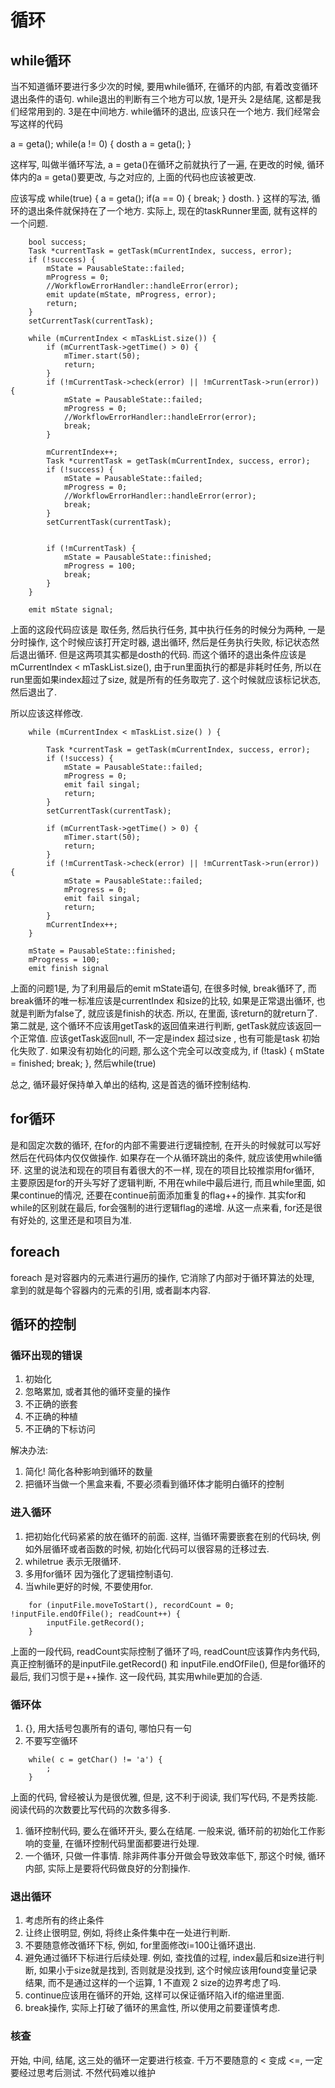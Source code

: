 # 循环

## while循环

当不知道循环要进行多少次的时候, 要用while循环, 在循环的内部, 有着改变循环退出条件的语句.
while退出的判断有三个地方可以放, 1是开头 2是结尾, 这都是我们经常用到的. 3是在中间地方.
while循环的退出, 应该只在一个地方. 我们经常会写这样的代码

a = geta();
while(a != 0) {
    dosth
    a = geta();
}

这样写, 叫做半循环写法, a = geta()在循环之前就执行了一遍, 在更改的时候, 循环体内的a = geta()要更改, 与之对应的, 上面的代码也应该被更改.

应该写成
while(true) {
    a = geta();
    if(a == 0) {
        break;
    }
    dosth.
}
这样的写法, 循环的退出条件就保持在了一个地方.
实际上, 现在的taskRunner里面, 就有这样的一个问题.

```
    bool success;
    Task *currentTask = getTask(mCurrentIndex, success, error);
    if (!success) {
        mState = PausableState::failed;
        mProgress = 0;
        //WorkflowErrorHandler::handleError(error);
        emit update(mState, mProgress, error);
        return;
    }
    setCurrentTask(currentTask);

    while (mCurrentIndex < mTaskList.size()) {
        if (mCurrentTask->getTime() > 0) {
            mTimer.start(50);
            return;
        }
        if (!mCurrentTask->check(error) || !mCurrentTask->run(error)) {
            mState = PausableState::failed;
            mProgress = 0;
            //WorkflowErrorHandler::handleError(error);
            break;
        }

        mCurrentIndex++;
        Task *currentTask = getTask(mCurrentIndex, success, error);
        if (!success) {
            mState = PausableState::failed;
            mProgress = 0;
            //WorkflowErrorHandler::handleError(error);
            break;
        }
        setCurrentTask(currentTask);


        if (!mCurrentTask) {
            mState = PausableState::finished;
            mProgress = 100;
            break;
        }
    }

    emit mState signal;
```

上面的这段代码应该是 取任务, 然后执行任务, 其中执行任务的时候分为两种, 一是分时操作, 这个时候应该打开定时器, 退出循环, 然后是任务执行失败, 标记状态然后退出循环. 但是这两项其实都是dosth的代码. 而这个循环的退出条件应该是mCurrentIndex < mTaskList.size(), 由于run里面执行的都是非耗时任务, 所以在run里面如果index超过了size, 就是所有的任务取完了. 这个时候就应该标记状态, 然后退出了.

所以应该这样修改.

```
    while (mCurrentIndex < mTaskList.size() ) {

        Task *currentTask = getTask(mCurrentIndex, success, error);
        if (!success) {
            mState = PausableState::failed;
            mProgress = 0;
            emit fail singal;
            return;
        }
        setCurrentTask(currentTask);

        if (mCurrentTask->getTime() > 0) {
            mTimer.start(50);
            return;
        }
        if (!mCurrentTask->check(error) || !mCurrentTask->run(error)) {
            mState = PausableState::failed;
            mProgress = 0;
            emit fail singal;
            return;
        }
        mCurrentIndex++;
    }

    mState = PausableState::finished;
    mProgress = 100;
    emit finish signal
```

上面的问题1是, 为了利用最后的emit mState语句, 在很多时候, break循环了, 而break循环的唯一标准应该是currentIndex 和size的比较, 如果是正常退出循环, 也就是判断为false了, 就应该是finish的状态. 所以, 在里面, 该return的就return了. 第二就是, 这个循环不应该用getTask的返回值来进行判断, getTask就应该返回一个正常值. 应该getTask返回null, 不一定是index 超过size , 也有可能是task 初始化失败了. 如果没有初始化的问题, 那么这个完全可以改变成为, if (!task) { mState = finished; break; }, 然后while(true)

总之, 循环最好保持单入单出的结构, 这是首选的循环控制结构.

## for循环

是和固定次数的循环, 在for的内部不需要进行逻辑控制, 在开头的时候就可以写好然后在代码体内仅仅做操作. 如果存在一个从循环跳出的条件, 就应该使用while循环.
这里的说法和现在的项目有着很大的不一样, 现在的项目比较推崇用for循环, 主要原因是for的开头写好了逻辑判断, 不用在while中最后进行, 而且while里面, 如果continue的情况, 还要在continue前面添加重复的flag++的操作. 其实for和while的区别就在最后, for会强制的进行逻辑flag的递增. 从这一点来看, for还是很有好处的, 这里还是和项目为准.

## foreach

foreach 是对容器内的元素进行遍历的操作, 它消除了内部对于循环算法的处理, 拿到的就是每个容器内的元素的引用, 或者副本内容.


## 循环的控制

### 循环出现的错误

1. 初始化
1. 忽略累加, 或者其他的循环变量的操作
1. 不正确的嵌套
1. 不正确的种植
1. 不正确的下标访问

解决办法:
1. 简化! 简化各种影响到循环的数量
1. 把循环当做一个黑盒来看, 不要必须看到循环体才能明白循环的控制


### 进入循环

1. 把初始化代码紧紧的放在循环的前面. 这样, 当循环需要嵌套在别的代码块, 例如外层循环或者函数的时候, 初始化代码可以很容易的迁移过去.
1. whiletrue 表示无限循环.
1. 多用for循环 因为强化了逻辑控制语句.
1. 当while更好的时候, 不要使用for.

```
    for (inputFile.moveToStart(), recordCount = 0; !inputFile.endOfFile(); readCount++) {
        inputFile.getRecord();
    }
```

上面的一段代码, readCount实际控制了循环了吗, readCount应该算作内务代码, 真正控制循环的是inputFile.getRecord() 和 inputFile.endOfFile(), 但是for循环的最后, 我们习惯于是++操作. 这一段代码, 其实用while更加的合适.

### 循环体

1. {}, 用大括号包裹所有的语句, 哪怕只有一句
1. 不要写空循环

```
    while( c = getChar() != 'a') {
        ;
    }
```

上面的代码, 曾经被认为是很优雅, 但是, 这不利于阅读, 我们写代码, 不是秀技能. 阅读代码的次数要比写代码的次数多得多.

1. 循环控制代码, 要么在循环开头, 要么在结尾. 一般来说, 循环前的初始化工作影响的变量, 在循环控制代码里面都要进行处理.
1. 一个循环, 只做一件事情. 除非两件事分开做会导致效率低下, 那这个时候, 循环内部, 实际上是要将代码做良好的分割操作.


### 退出循环

1. 考虑所有的终止条件
1. 让终止很明显, 例如, 将终止条件集中在一处进行判断.
1. 不要随意修改循环下标, 例如, for里面修改i=100让循环退出.
1. 避免通过循环下标进行后续处理. 例如, 查找值的过程, index最后和size进行判断, 如果小于size就是找到, 否则就是没找到, 这个时候应该用found变量记录结果, 而不是通过这样的一个运算, 1 不直观 2 size的边界考虑了吗.
1. continue应该用在循环的开始, 这样可以保证循环陷入if的缩进里面.
1. break操作, 实际上打破了循环的黑盒性, 所以使用之前要谨慎考虑.

### 核查

开始, 中间, 结尾, 这三处的循环一定要进行核查. 千万不要随意的 < 变成 <=, 一定要经过思考后测试. 不然代码难以维护


